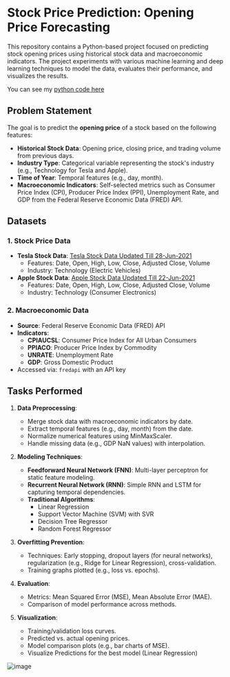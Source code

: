 # Stock Price Prediction: Opening Price Forecasting

This repository contains a Python-based project focused on predicting stock opening prices using historical stock data and macroeconomic indicators. The project experiments with various machine learning and deep learning techniques to model the data, evaluates their performance, and visualizes the results. 

You can see my [python code here](https://github.com/THoangPhuc03/Stock-Price-Prediction/blob/main/Stock_Price_Prediction.ipynb)

## Problem Statement

The goal is to predict the **opening price** of a stock based on the following features:
- **Historical Stock Data**: Opening price, closing price, and trading volume from previous days.
- **Industry Type**: Categorical variable representing the stock's industry (e.g., Technology for Tesla and Apple).
- **Time of Year**: Temporal features (e.g., day, month).
- **Macroeconomic Indicators**: Self-selected metrics such as Consumer Price Index (CPI), Producer Price Index (PPI), Unemployment Rate, and GDP from the Federal Reserve Economic Data (FRED) API.

## Datasets

### 1. Stock Price Data
- **Tesla Stock Data**: [Tesla Stock Data Updated Till 28-Jun-2021](https://www.kaggle.com/datasets/varpit94/tesla-stock-data-updated-till-28jun2021)
  - Features: Date, Open, High, Low, Close, Adjusted Close, Volume
  - Industry: Technology (Electric Vehicles)
- **Apple Stock Data**: [Apple Stock Data Updated Till 22-Jun-2021](https://www.kaggle.com/datasets/varpit94/apple-stock-data-updated-till-22jun2021)
  - Features: Date, Open, High, Low, Close, Adjusted Close, Volume
  - Industry: Technology (Consumer Electronics)

### 2. Macroeconomic Data
- **Source**: Federal Reserve Economic Data (FRED) API
- **Indicators**:
  - **CPIAUCSL**: Consumer Price Index for All Urban Consumers
  - **PPIACO**: Producer Price Index by Commodity
  - **UNRATE**: Unemployment Rate
  - **GDP**: Gross Domestic Product
- Accessed via: `fredapi` with an API key

## Tasks Performed

1. **Data Preprocessing**:
   - Merge stock data with macroeconomic indicators by date.
   - Extract temporal features (e.g., day, month) from the date.
   - Normalize numerical features using MinMaxScaler.
   - Handle missing data (e.g., GDP NaN values) with interpolation.

2. **Modeling Techniques**:
   - **Feedforward Neural Network (FNN)**: Multi-layer perceptron for static feature modeling.
   - **Recurrent Neural Network (RNN)**: Simple RNN and LSTM for capturing temporal dependencies.
   - **Traditional Algorithms**:
     - Linear Regression
     - Support Vector Machine (SVM) with SVR
     - Decision Tree Regressor
     - Random Forest Regressor

3. **Overfitting Prevention**:
   - Techniques: Early stopping, dropout layers (for neural networks), regularization (e.g., Ridge for Linear Regression), cross-validation.
   - Training graphs plotted (e.g., loss vs. epochs).

4. **Evaluation**:
   - Metrics: Mean Squared Error (MSE), Mean Absolute Error (MAE).
   - Comparison of model performance across methods.

5. **Visualization**:
   - Training/validation loss curves.
   - Predicted vs. actual opening prices.
   - Model comparison plots (e.g., bar charts of MSE).
   - Visualize Predictions for the best model (Linear Regression)

![image](https://github.com/user-attachments/assets/db5e5208-dcf3-4da5-9640-2cc81fb08821)
